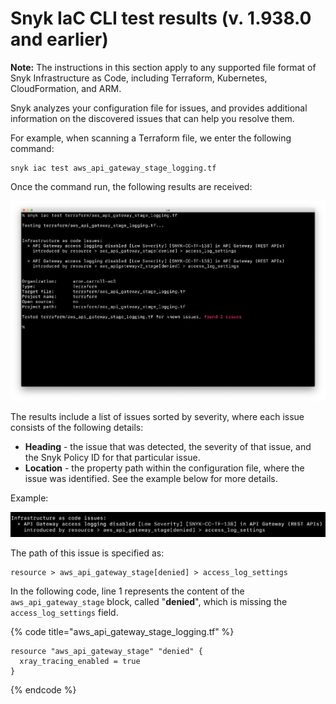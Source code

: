 # Snyk IaC CLI test results (v. 1.938.0 and earlier)

**Note:** The instructions in this section apply to any supported file format of Snyk Infrastructure as Code, including Terraform, Kubernetes, CloudFormation, and ARM.

Snyk analyzes your configuration file for issues, and provides additional information on the discovered issues that can help you resolve them.

For example, when scanning a Terraform file, we enter the following command:

```
snyk iac test aws_api_gateway_stage_logging.tf
```

Once the command run, the following results are received:

![snyk iac test output](../../../../../.gitbook/assets/screenshot-2021-09-28-at-19.58.22.png)

The results include a list of issues sorted by severity, where each issue consists of the following details:

* **Heading** - the issue that was detected, the severity of that issue, and the Snyk Policy ID for that particular issue.
* **Location** - the property path within the configuration file, where the issue was identified. See the example below for more details.

Example:

![](../../../../../.gitbook/assets/screenshot-2021-09-28-at-20.00.36.png)

The path of this issue is specified as:

```
resource > aws_api_gateway_stage[denied] > access_log_settings
```

In the following code, line 1 represents the content of the `aws_api_gateway_stage` block, called "**denied**", which is missing the `access_log_settings` field.

{% code title="aws_api_gateway_stage_logging.tf" %}
```
resource "aws_api_gateway_stage" "denied" {
  xray_tracing_enabled = true
}
```
{% endcode %}
